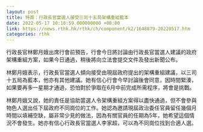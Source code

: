 ```yaml
---
layout: post
title: 特首：行政長官當選人接受三司十五局架構重組藍本
date: 2022-05-17 10:10:59.000000000 +08:00
link: https://news.rthk.hk/rthk/ch/component/k2/1648879-20220517.htm
categories: rthk
---
```


行政長官林鄭月娥出席行會前預告，行會今日將討論由行政長官當選人建議的政府架構重組方案，如果今日通過，稍後將向立法會提交文件及發出新聞公布。

林鄭月娥表示，行政長官當選人傾向接受由現屆政府提出的架構重組建議，以三司十五局為藍本，他亦有其他建議。她有信心行會今早討論後會同意，因時間緊湊，如果要再多一星期才通過，恐怕對於爭取在6月中前完成所需程序，將會是挑戰。

林鄭月娥又說，她的責任是協助當選人令架構重組方案得以盡快通過，但不會參與物色人選出任下屆政府不同崗位的工作。她認為邀請現屆政治委任官員留任幾個月時間以填補空缺，屬非常少見的做法，因為有關官員的任期為5年，她希望這個情況不會發生。她亦有信心行政長官當選人李家超，可以為不同崗位找到合適人選。
